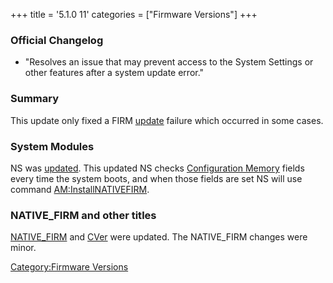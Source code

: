 +++
title = '5.1.0 11'
categories = ["Firmware Versions"]
+++

### Official Changelog

- "Resolves an issue that may prevent access to the System Settings or
  other features after a system update error."

### Summary

This update only fixed a FIRM [update](5.0.0-11 "wikilink") failure
which occurred in some cases.

### System Modules

NS was [updated](NS "wikilink"). This updated NS checks [Configuration
Memory](Configuration_Memory "wikilink") fields every time the system
boots, and when those fields are set NS will use command
[AM:InstallNATIVEFIRM](AM:InstallNATIVEFIRM "wikilink").

### NATIVE_FIRM and other titles

[NATIVE_FIRM](FIRM "wikilink") and [CVer](CVer "wikilink") were updated.
The NATIVE_FIRM changes were minor.

[Category:Firmware Versions](Category:Firmware_Versions "wikilink")
